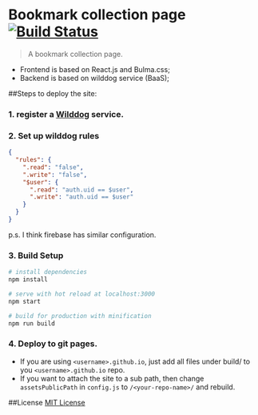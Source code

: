# Bookmark collection page [![Build Status](https://travis-ci.org/lxzxl/bookmarks-react.svg?branch=master)](https://travis-ci.org/lxzxl/bookmarks-react)

> A bookmark collection page.

- Frontend is based on React.js and Bulma.css;
- Backend is based on wilddog service (BaaS);

##Steps to deploy the site:

### 1. register a [Wilddog](https://www.wilddog.com/) service.

### 2. Set up wilddog rules

```json
{
  "rules": {
    ".read": "false",
    ".write": "false",
    "$user": {
      ".read": "auth.uid == $user",
      ".write": "auth.uid == $user"
    }
  }
}
```

p.s. I think firebase has similar configuration.


### 3. Build Setup

``` bash
# install dependencies
npm install

# serve with hot reload at localhost:3000
npm start

# build for production with minification
npm run build
```

### 4. Deploy to git pages.

- If you are using `<username>.github.io`, just add all files under build/ to you `<username>.github.io` repo.
- If you want to attach the site to a sub path, then change `assetsPublicPath` in `config.js` to `/<your-repo-name>/` and rebuild.

##License
[MIT License](LICENSE)